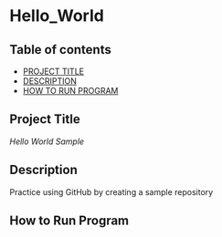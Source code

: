 # Hello_World
## Table of contents

- [PROJECT TITLE](#Project-Title)
- [DESCRIPTION](#Description)
- [HOW TO RUN PROGRAM](#How-to-run-program)

## Project Title

*Hello World Sample* 

## Description

Practice using GitHub by creating a sample repository

## How to Run Program 

